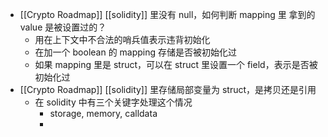 - [[Crypto Roadmap]] [[solidity]] 里没有 null，如何判断 mapping 里 拿到的 value 是被设置过的？
	- 用在上下文中不合法的哨兵值表示违背初始化
	- 在加一个 boolean 的 mapping 存储是否被初始化过
	- 如果 mapping 里是 struct，可以在 struct 里设置一个 field，表示是否被初始化过
- [[Crypto Roadmap]] [[solidity]] 里存储局部变量为 struct，是拷贝还是引用
	- 在 solidity 中有三个关键字处理这个情况
		- storage, memory, calldata
		-